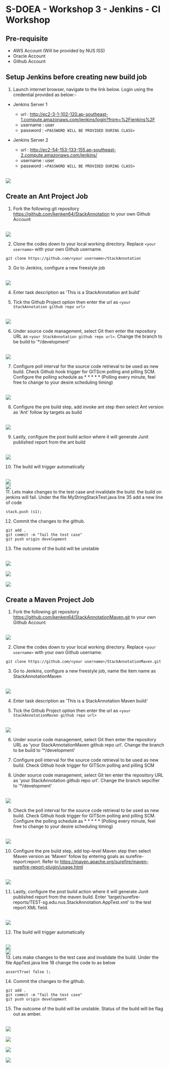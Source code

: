 # S-DOEA - Workshop 3 - Jenkins - CI Workshop

## Pre-requisite
* AWS Account (Will be provided by NUS ISS)
* Oracle Account 
* Github Account 

## Setup Jenkins before creating new build job

1. Launch internet browser, navigate to the link below. Login using the credential provided as below:-

* Jenkins Server 1
    - url : http://ec2-3-1-102-120.ap-southeast-1.compute.amazonaws.com/jenkins/login?from=%2Fjenkins%2F
    - username : user
    - password : ```<PASSWORD WILL BE PROVIDED DURING CLASS>```

* Jenkins Server 2
    - url : http://ec2-54-153-133-155.ap-southeast-2.compute.amazonaws.com/jenkins/
    - username : user
    - password : ```<PASSWORD WILL BE PROVIDED DURING CLASS>```
<br>
<img style="float: center;" src="./screens/jenkinsci2.png">
<br>


## Create an Ant Project Job 

1. Fork the following git repository https://github.com/kenken64/StackAnnotation to your own Github Account

<br>
<img style="float: center;" src="./screens/jenkinsci6.png">
<br>

2. Clone the codes down to your local working directory. Replace ```<your username>``` with your own Github username.
```
git clone https://github.com/<your username>/StackAnnotation
```

3. Go to Jenkins, configure a new freestyle job

<br>
<img style="float: center;" src="./screens/jenkinsci7.png">
<br>

4. Enter task description as 'This is a StackAnnotation ant build'

5. Tick the Github Project option then enter the url as ```<your StackAnnotation github repo url>```

<br>
<img style="float: center;" src="./screens/jenkinsci8.png">
<br>

6. Under source code management, select Git then enter the repository URL as ```<your StackAnnotation github repo url>```. Change the branch to be build to '*/development'

<br>
<img style="float: center;" src="./screens/jenkinsci11.png">
<br>

7. Configure poll interval for the source code retrieval to be used as new build. Check Github hook trigger for GITScm polling and pilling SCM. Configure the polling schedule as * * * * * (Polling every minute, feel free to change to your desire scheduling timing)

<br>
<img style="float: center;" src="./screens/jenkinsci10.png">
<br>

8. Configure the pre build step, add invoke ant step then select Ant version as 'Ant' follow by targets as build

<br>
<img style="float: center;" src="./screens/jenkinsci14.png">
<br>


9. Lastly, configure the post build action where it will generate Junit published report from the ant build

<br>
<img style="float: center;" src="./screens/jenkinsci15.png">
<br>

10. The build will trigger automatically

<br>
<img style="float: center;" src="./screens/jenkinsci16.png">
<br>
<img style="float: center;" src="./screens/jenkinsci17.png">
<br>
11. Lets make changes to the test case and invalidate the build. the build on jenkins will fail. Under the file MyStringStackTest.java line 35 add a new line of code 

```
stack.push (s1);
```

12. Commit the changes to the github.
```
git add .
git commit -m "fail the test case"
git push origin development
```
13. The outcome of the build will be unstable
<br>
<img style="float: center;" src="./screens/jenkinsci18.png">
<br>

<br>
<img style="float: center;" src="./screens/jenkinsci19.png">
<br>

<br>
<img style="float: center;" src="./screens/jenkinsci20.png">
<br>

## Create a Maven Project Job 

1. Fork the following git repository https://github.com/kenken64/StackAnnotationMaven.git to your own Github Account

<br>
<img style="float: center;" src="./screens/jenkinsci12.png">
<br>


2. Clone the codes down to your local working directory. Replace ```<your username>``` with your own Github username.
```
git clone https://github.com/<your username>/StackAnnotationMaven.git
```

3. Go to Jenkins, configure a new freestyle job, name the item name as StackAnnotationMaven
<br>
<img style="float: center;" src="./screens/jenkinsci21.png">
<br>

4. Enter task description as 'This is a StackAnnotation Maven build'

5. Tick the Github Project option then enter the url as ```<your StackAnnotationMaven github repo url>```

<br>
<img style="float: center;" src="./screens/jenkinsci22.png">
<br>

6. Under source code management, select Git then enter the repository URL as 'your StackAnnotationMaven github repo url'. Change the branch to be build to '*/development'

7. Configure poll interval for the source code retrieval to be used as new build. Check Github hook trigger for GITScm polling and pilling SCM

8. Under source code management, select Git ten enter the repository URL as 'your StackAnnotation github repo url'. Change the branch sepcifier to '*/development'

<br>
<img style="float: center;" src="./screens/jenkinsci23.png">
<br>

9. Check the poll interval for the source code retrieval to be used as new build. Check Github hook trigger for GITScm polling and pilling SCM. Configure the polling schedule as * * * * * (Polling every minute, feel free to change to your desire scheduling timing)

<br>
<img style="float: center;" src="./screens/jenkinsci24.png">
<br>

10. Configure the pre build step, add top-level Maven step then select Maven version as 'Maven' follow by entering goals as surefire-report:report. Refer to https://maven.apache.org/surefire/maven-surefire-report-plugin/usage.html

<br>
<img style="float: center;" src="./screens/jenkinsci25.png">
<br>


11. Lastly, configure the post build action where it will generate Junit published report from the maven build. Enter 'target/surefire-reports/TEST-sg.edu.nus.StackAnnotation.AppTest.xml' to the test report XML field.

<br>
<img style="float: center;" src="./screens/jenkinsci26.png">
<br>

12. The build will trigger automatically

<br>
<img style="float: center;" src="./screens/jenkinsci27.png">
<br>
<img style="float: center;" src="./screens/jenkinsci28.png">
<br>
13. Lets make changes to the test case and invalidate the build. Under the file AppTest.java line 18 change the code to as below 

```
assertTrue( false );
```

14. Commit the changes to the github.
```
git add .
git commit -m "fail the test case"
git push origin development
```
15. The outcome of the build will be unstable. Status of the build will be flag out as amber.
<br>
<img style="float: center;" src="./screens/jenkinsci29.png">
<br>

<br>
<img style="float: center;" src="./screens/jenkinsci30.png">
<br>

<br>
<img style="float: center;" src="./screens/jenkinsci31.png">
<br>

<br>
<img style="float: center;" src="./screens/jenkinsci32.png">
<br>
